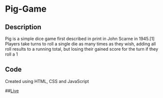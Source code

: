 # Pig-Game
 ## Description
Pig is a simple dice game first described in print in John Scarne in 1945.[1] Players take turns to roll a single die as many times as they wish, adding all roll results to a running total, but losing their gained score for the turn if they roll a 1

## Code
 Created using HTML, CSS and JavaScript
 
 ##[Live](https://cdochita.github.io/Pig-Game/)
 

